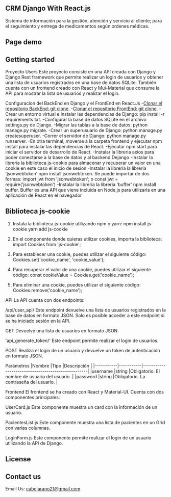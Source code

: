 
## CRM Django With React.js 
Sistema de información para la gestión, atención y servicio al cliente; para el seguimiento y entrega de medicamentos según ordenes médicas.



## Page demo

## Getting started
Proyecto Users
Este proyecto consiste en una API creada con Django y Django Rest framework que permite realizar un login de usuarios y obtener una lista de usuarios registrados en una base de datos SQLite. También cuenta con un frontend creado con React y Mui-Material que consume la API para mostrar la lista de usuarios y realizar el login.

Configuracion del BackEnd en Django y el FrontEnd en React.Js
-[Clonar el repositorio BackEnd: git clone](https://github.com/CalicheDev/Proyectos_Django.git).
-[Clonar el repositorio FrontEnd: git clone](https://github.com/CalicheDev/Proyectos_Django_React.git).
-Crear un entorno virtual e instalar las dependencias de Django: pip install -r requirements.txt.
-Configurar la base de datos SQLite en el archivo settings.py de Django.
-Migrar las tablas a la base de datos: python manage.py migrate.
-Crear un superusuario de Django: python manage.py createsuperuser.
-Correr el servidor de Django: python manage.py runserver.
-En otra terminal, moverse a la carpeta frontend y ejecutar npm install para instalar las dependencias de React.
-Ejecutar npm start para iniciar el servidor de desarrollo de React.
-Instalar la libreria axios para poder conectarse a la base de datos y al backend Dejango
-Instalar la libreria la biblioteca js-cookie para almacenar y recuperar un valor en una cookie en este caso el inicio de sesion
-Instalar la libreria la libreria 'jsonwebtoken' npm install jsonwebtoken. Se puede importar de dos formas: import jwt from 'jsonwebtoken'; o const jwt = require('jsonwebtoken')
-Instalar la libreria la libreria 'buffer' npm install buffer. Buffer es una API que viene incluida en Node.js para utilizarla en una aplicación de React en el navegador



## Biblioteca js-cookie
1. Instala la biblioteca js-cookie utilizando npm o yarn:
npm install js-cookie
yarn add js-cookie

2. En el componente donde quieras utilizar cookies, importa la biblioteca:
import Cookies from 'js-cookie';

3. Para establecer una cookie, puedes utilizar el siguiente código:
Cookies.set('cookie_name', 'cookie_value');

4. Para recuperar el valor de una cookie, puedes utilizar el siguiente código:
const cookieValue = Cookies.get('cookie_name');

5. Para eliminar una cookie, puedes utilizar el siguiente código:
Cookies.remove('cookie_name');


API
La API cuenta con dos endpoints:

/api/user_api/
Este endpoint devuelve una lista de usuarios registrados en la base de datos en formato JSON. Solo es posible acceder a este endpoint si se ha iniciado sesión en la API.

GET
Devuelve una lista de usuarios en formato JSON.

'api_generate_token/'
Este endpoint permite realizar el login de usuarios.

POST
Realiza el login de un usuario y devuelve un token de autenticación en formato JSON.

Parámetros
|Nombre	    |Tipo	    |Descripción                                        |
|-----------|-----------|---------------------------------------------------|
|username	|string	    |Obligatorio. El nombre de usuario del usuario.     |
|password	|string	    |Obligatorio. La contraseña del usuario.            |


Frontend
El frontend se ha creado con React y Material-UI. Cuenta con dos componentes principales:

UserCard.js
Este componente muestra un card con la información de un usuario.

PacientesList.js
Este componente muestra una lista de pacientes en un Grid con varias columnas.

LoginForm.js
Este componente permite realizar el login de un usuario utilizando la API de Django.

## License

## Contact us

Email Us: cabejarano21@gmail.com